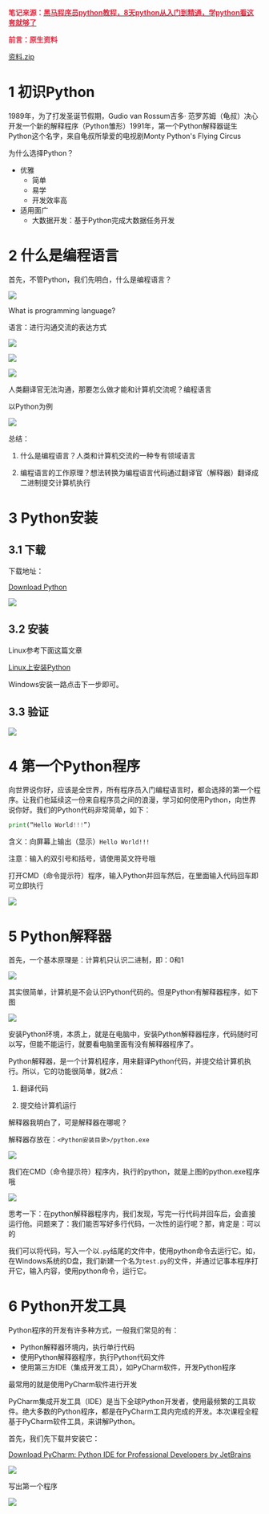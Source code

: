 **<font style="color:#DF2A3F;">笔记来源：</font>**[**<font style="color:#DF2A3F;">黑马程序员python教程，8天python从入门到精通，学python看这套就够了</font>**](https://www.bilibili.com/video/BV1qW4y1a7fU/?spm_id_from=333.337.search-card.all.click&vd_source=e8046ccbdc793e09a75eb61fe8e84a30)

**<font style="color:#DF2A3F;"></font>**

**<font style="color:#DF2A3F;">前言：原生资料</font>**

[资料.zip](https://www.yuque.com/attachments/yuque/0/2023/zip/22334924/1688349224870-31f87d57-16ee-4675-9063-e98fc966b44e.zip)

# 1 初识Python
1989年，为了打发圣诞节假期，Gudio van Rossum吉多· 范罗苏姆（龟叔）决心开发一个新的解释程序（Python雏形）1991年，第一个Python解释器诞生Python这个名字，来自龟叔所挚爱的电视剧Monty Python's Flying Circus

为什么选择Python？

+ 优雅
    - 简单
    - 易学
    - 开发效率高
+ 适用面广
    - 大数据开发：基于Python完成大数据任务开发

# 2 什么是编程语言
首先，不管Python，我们先明白，什么是编程语言？

![](images/1.png)

What is programming language?

语言：进行沟通交流的表达方式

![](images/2.png)

![](images/3.png)

![](images/4.png)

人类翻译官无法沟通，那要怎么做才能和计算机交流呢？编程语言

以Python为例

![](images/5.png)

总结：

1. 什么是编程语言？人类和计算机交流的一种专有领域语言

2. 编程语言的工作原理？想法转换为编程语言代码通过翻译官（解释器）翻译成二进制提交计算机执行

# 3 Python安装
## 3.1 下载
下载地址：

[Download Python](https://www.python.org/downloads/)

![](images/6.png)

## 3.2 安装
Linux参考下面这篇文章

[Linux上安装Python](https://www.yuque.com/chenguang201/ubmq0x/mtam3g)

Windows安装一路点击下一步即可。

## 3.3 验证
![](images/7.png)

# 4 第一个Python程序
向世界说你好，应该是全世界，所有程序员入门编程语言时，都会选择的第一个程序。让我们也延续这一份来自程序员之间的浪漫，学习如何使用Python，向世界说你好。我们的Python代码非常简单，如下：

```python
print(“Hello World!!!”)
```

含义：向屏幕上输出（显示）`Hello World!!!`

注意：输入的双引号和括号，请使用英文符号哦

打开CMD（命令提示符）程序，输入Python并回车然后，在里面输入代码回车即可立即执行

![](images/8.png)

# 5 Python解释器
首先，一个基本原理是：计算机只认识二进制，即：0和1

![](images/9.png)

其实很简单，计算机是不会认识Python代码的。但是Python有解释器程序，如下图

![](images/10.png)

安装Python环境，本质上，就是在电脑中，安装Python解释器程序，代码随时可以写，但能不能运行，就要看电脑里面有没有解释器程序了。

Python解释器，是一个计算机程序，用来翻译Python代码，并提交给计算机执行。所以，它的功能很简单，就2点：

1. 翻译代码

2. 提交给计算机运行

解释器我明白了，可是解释器在哪呢？

解释器存放在：`<Python安装目录>/python.exe`

![](images/11.png)

我们在CMD（命令提示符）程序内，执行的python，就是上图的python.exe程序哦

![](images/12.png)

思考一下：在python解释器程序内，我们发现，写完一行代码并回车后，会直接运行他。问题来了：我们能否写好多行代码，一次性的运行呢？那，肯定是：可以的

我们可以将代码，写入一个以`.py`结尾的文件中，使用python命令去运行它。如，在Windows系统的D盘，我们新建一个名为`test.py`的文件，并通过记事本程序打开它，输入内容，使用python命令，运行它。

# 6 Python开发工具
Python程序的开发有许多种方式，一般我们常见的有：

+ Python解释器环境内，执行单行代码
+ 使用Python解释器程序，执行Python代码文件
+ 使用第三方IDE（集成开发工具），如PyCharm软件，开发Python程序

最常用的就是使用PyCharm软件进行开发

PyCharm集成开发工具（IDE）是当下全球Python开发者，使用最频繁的工具软件。绝大多数的Python程序，都是在PyCharm工具内完成的开发。本次课程全程基于PyCharm软件工具，来讲解Python。

首先，我们先下载并安装它：

[Download PyCharm: Python IDE for Professional Developers by JetBrains](https://www.jetbrains.com/pycharm/download/#section=windows)

![](images/13.png)

写出第一个程序

![](images/14.png)

